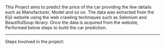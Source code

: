 This Project aims to predict the price of the car providing the few details such as Manufacturer, Model and so on.
The data was extracted from the Kijii website using the web crawling techniques such as Selenium and BeautifulSoup library.
Once the data is acquired from the website, Performed below steps to build the car prediction.

---------------------------------------------------------------
Steps Involved in the project:
